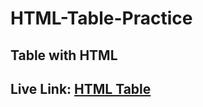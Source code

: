 # HTML-Table-Practice

## Table with HTML

## Live Link: [HTML Table](https://asifiqbalwd.github.io/HTML-Table-Practice/)

